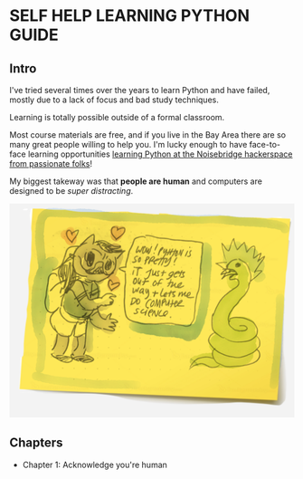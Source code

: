 # SELF HELP LEARNING PYTHON GUIDE

## Intro
I've tried several times over the years to learn Python and have failed, mostly due to a lack of focus and bad study techniques.

Learning is totally possible outside of a formal classroom. 

Most course materials are free, and if you live in the Bay Area there are so many great people willing to help you. I'm lucky enough to have face-to-face learning opportunities [learning Python at the Noisebridge hackerspace from passionate folks](https://www.noisebridge.net/wiki/PyClass)!

My biggest takeway was that __people are human__ and computers are designed to be _super distracting_.

![Python lets me get down to computer science](img/learning_python_intro.png)

## Chapters

* Chapter 1: Acknowledge you're human